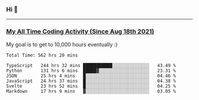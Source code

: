 ### Hi 🙂

---

### <a href="https://wakatime.com/@Eroxl">My All Time Coding Activity (Since Aug 18th 2021)</a>
My goal is to get to 10,000 hours eventually :)
<!--START_SECTION:waka-->

```text
Total Time: 562 hrs 20 mins

TypeScript   244 hrs 32 mins ███████████░░░░░░░░░░░░░░   43.49 %
Python       131 hrs 6 mins  █████▓░░░░░░░░░░░░░░░░░░░   23.31 %
JSON         25 hrs 4 mins   █░░░░░░░░░░░░░░░░░░░░░░░░   04.46 %
JavaScript   24 hrs 37 mins  █░░░░░░░░░░░░░░░░░░░░░░░░   04.38 %
Svelte       23 hrs 52 mins  █░░░░░░░░░░░░░░░░░░░░░░░░   04.25 %
Markdown     17 hrs 9 mins   ▓░░░░░░░░░░░░░░░░░░░░░░░░   03.05 %
```

<!--END_SECTION:waka-->
